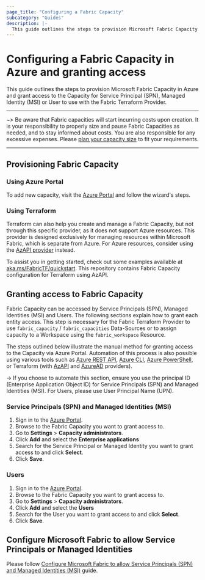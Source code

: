 ```yaml
---
page_title: "Configuring a Fabric Capacity"
subcategory: "Guides"
description: |-
  This guide outlines the steps to provision Microsoft Fabric Capacity.
---
```


# Configuring a Fabric Capacity in Azure and granting access

This guide outlines the steps to provision Microsoft Fabric Capacity in Azure and grant access to the Capacity for Service Principal (SPN), Managed Identity (MSI) or User to use with the Fabric Terraform Provider.

---

~> Be aware that Fabric capacities will start incurring costs upon creation. It is your responsibility to properly size and pause Fabric Capacities as needed, and to stay informed about costs. You are also responsible for any excessive expenses. Please [plan your capacity size](https://learn.microsoft.com/fabric/enterprise/plan-capacity) to fit your requirements.

---

## Provisioning Fabric Capacity

### Using Azure Portal

To add new capacity, visit the [Azure Portal](https://portal.azure.com/#browse/Microsoft.Fabric%2Fcapacities) and follow the wizard's steps.

### Using Terraform

Terraform can also help you create and manage a Fabric Capacity, but not through this specific provider, as it does not support Azure resources. This provider is designed exclusively for managing resources within Microsoft Fabric, which is separate from Azure. For Azure resources, consider using the [AzAPI provider](https://registry.terraform.io/providers/Azure/azapi) instead.

To assist you in getting started, check out some examples available at [aka.ms/FabricTF/quickstart](https://aka.ms/FabricTF/quickstart). This repository contains Fabric Capacity configuration for Terraform using AzAPI.

## Granting access to Fabric Capacity

Fabric Capacity can be accessed by Service Principals (SPN), Managed Identities (MSI) and Users. The following sections explain how to grant each entity access. This step is necessary for the Fabric Terraform Provider to use `fabric_capacity` / `fabric_capacities` Data-Sources or to assign capacity to a Workspace using the `fabric_workspace` Resource.

The steps outlined below illustrate the manual method for granting access to the Capacity via Azure Portal. Automation of this process is also possible using various tools such as [Azure REST API](https://learn.microsoft.com/rest/api/microsoftfabric/fabric-capacities/update), [Azure CLI](https://learn.microsoft.com/cli/azure/), [Azure PowerShell](https://learn.microsoft.com/powershell/azure/), or Terraform (with [AzAPI](https://registry.terraform.io/providers/Azure/azapi) and [AzureAD](https://registry.terraform.io/providers/hashicorp/azuread) providers).

-> If you choose to automate this section, ensure you use the principal ID (Enterprise Application Object ID) for Service Principals (SPN) and Managed Identities (MSI). For Users, please use User Principal Name (UPN).

### Service Principals (SPN) and Managed Identities (MSI)

1. Sign in to the [Azure Portal](https://portal.azure.com/).
1. Browse to the Fabric Capacity you want to grant access to.
1. Go to **Settings** > **Capacity administrators**.
1. Click **Add** and select the **Enterprise applications**
1. Search for the Service Principal or Managed Identity you want to grant access to and click **Select**.
1. Click **Save**.

### Users

1. Sign in to the [Azure Portal](https://portal.azure.com/).
1. Browse to the Fabric Capacity you want to grant access to.
1. Go to **Settings** > **Capacity administrators**.
1. Click **Add** and select the **Users**
1. Search for the User you want to grant access to and click **Select**.
1. Click **Save**.

## Configure Microsoft Fabric to allow Service Principals or Managed Identities

Please follow [Configure Microsoft Fabric to allow Service Principals (SPN) and Managed Identities (MSI)](./auth_app_reg_spn.md#configure-microsoft-fabric-to-allow-service-principals-spn-and-managed-identities-msi) guide.
